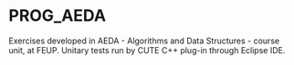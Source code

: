 # PROG_AEDA
Exercises developed in AEDA - Algorithms and Data Structures - course unit, at FEUP.
Unitary tests run by CUTE C++ plug-in through Eclipse IDE.
